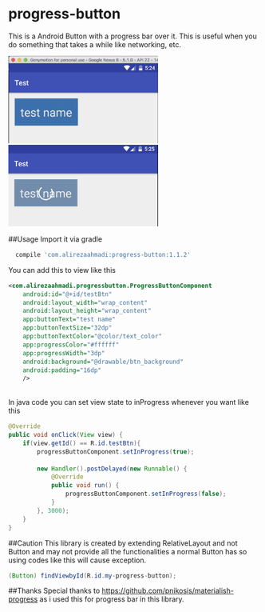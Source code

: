 # progress-button
This is a Android Button with a progress bar over it. This is useful when you do something that takes a while like networking, etc.

<img src="/screenshots/normal.png" width="300px">

<img src="/screenshots/inprogress.png" width="300px">

##Usage
Import it via gradle
```gradle
  compile 'com.alirezaahmadi:progress-button:1.1.2'
```

You can add this to view like this
```xml
<com.alirezaahmadi.progressbutton.ProgressButtonComponent
    android:id="@+id/testBtn"
    android:layout_width="wrap_content"
    android:layout_height="wrap_content"
    app:buttonText="test name"
    app:buttonTextSize="32dp"
    app:buttonTextColor="@color/text_color"
    app:progressColor="#ffffff"
    app:progressWidth="3dp"
    android:background="@drawable/btn_background"
    android:padding="16dp"
    />
       
```
In java code you can set view state to inProgress whenever you want like this
```java
@Override
public void onClick(View view) {
    if(view.getId() == R.id.testBtn){
        progressButtonComponent.setInProgress(true);

        new Handler().postDelayed(new Runnable() {
            @Override
            public void run() {
                progressButtonComponent.setInProgress(false);
            }
        }, 3000);
    }
}
```

##Caution
This library is created by extending RelativeLayout and not Button and may not provide all the functionalities a normal Button has so using codes like this will cause exception.
```java
(Button) findViewbyId(R.id.my-progress-button);
```

##Thanks
Special thanks to https://github.com/pnikosis/materialish-progress as i used this for progress bar in this library.





